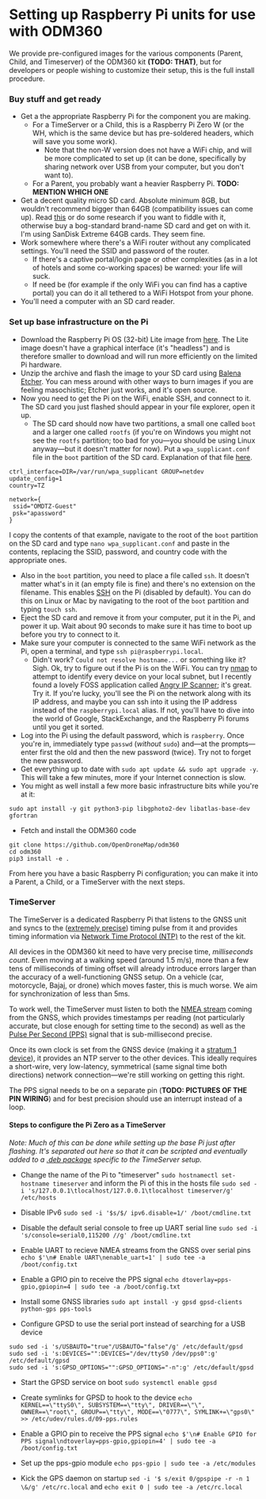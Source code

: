 # Setting up Raspberry Pi units for use with ODM360

We provide pre-configured images for the various components (Parent, Child, and Timeserver) of the ODM360 kit __(TODO: THAT)__, but for developers or people wishing to customize their setup, this is the full install procedure.

### Buy stuff and get ready
- Get a the appropriate Raspberry Pi for the component you are making.
  - For a TimeServer or a Child, this is a Raspberry Pi Zero W (or the WH, which is the same device but has pre-soldered headers, which will save you some work).
    - Note that the non-W version does not have a WiFi chip, and will be more complicated to set up (it can be done, specifically by sharing network over USB from your computer, but you don't want to).
  - For a Parent, you probably want a heavier Raspberry Pi. __TODO: MENTION WHICH ONE__
- Get a decent quality micro SD card. Absolute minimum 8GB, but wouldn't recommend bigger than 64GB (compatibility issues can come up). Read [this](https://www.raspberrypi.org/documentation/installation/sd-cards.md) or do some research if you want to fiddle with it, otherwise buy a bog-standard brand-name SD card and get on with it. I'm using SanDisk Extreme 64GB cards. They seem fine.
- Work somewhere where there's a WiFi router without any complicated settings. You'll need the SSID and password of the router.
  - If there's a captive portal/login page or other complexities (as in a lot of hotels and some co-working spaces) be warned: your life will suck.
  - If need be (for example if the only WiFi you can find has a captive portal) you can do it all tethered to a WiFi Hotspot from your phone.
- You'll need a computer with an SD card reader.

### Set up base infrastructure on the Pi
- Download the Raspberry Pi OS (32-bit) Lite image from [here](https://www.raspberrypi.org/downloads/raspberry-pi-os/). The Lite image doesn't have a graphical interface (it's "headless") and is therefore smaller to download and will run more efficiently on the limited Pi hardware.
- Unzip the archive and flash the image to your SD card using [Balena Etcher](https://www.balena.io/etcher/). You can mess around with other ways to burn images if you are feeling masochistic; Etcher just works, and it's open source.
- Now you need to get the Pi on the WiFi, enable SSH, and connect to it. The SD card you just flashed should appear in your file explorer, open it up.
  - The SD card should now have two partitions, a small one called ```boot``` and a larger one called ```rootfs``` (if you're on Windows you might not see the ```rootfs``` partition; too bad for you—you should be using Linux anyway—but it doesn't matter for now). Put a ```wpa_supplicant.conf``` file in the ```boot``` partition of the SD card. Explanation of that file [here](https://www.raspberrypi.org/documentation/configuration/wireless/headless.md).

```
ctrl_interface=DIR=/var/run/wpa_supplicant GROUP=netdev
update_config=1
country=TZ

network={
 ssid="OMDTZ-Guest"
 psk="apassword"
}

```

I copy the contents of that example, navigate to the root of the ```boot``` partition on the SD card and type ```nano wpa_supplicant.conf``` and paste in the contents, replacing the SSID, password, and country code with the appropriate ones.
  - Also in the ```boot``` partition, you need to place a file called ```ssh```. It doesn't matter what's in it (an empty file is fine) and there's no extension on the filename. This enables [SSH](https://en.wikipedia.org/wiki/Secure_Shell) on the Pi (disabled by default). You can do this on Linux or Mac by navigating to the root of the ```boot``` partition and typing ```touch ssh```.
- Eject the SD card and remove it from your computer, put it in the Pi, and power it up. Wait about 90 seconds to make sure it has time to boot up before you try to connect to it.
- Make sure your computer is connected to the same WiFi network as the Pi, open a terminal, and type ```ssh pi@raspberrypi.local```.
  - Didn't work? ```Could not resolve hostname...``` or something like it? Sigh. Ok, try to figure out if the Pi is on the WiFi. You can try [nmap](https://nmap.org/) to attempt to identify every device on your local subnet, but I recently found a lovely FOSS application called [Angry IP Scanner](https://angryip.org/); it's great. Try it. If you're lucky, you'll see the Pi on the network along with its IP address, and maybe you can ssh into it using the IP address instead of the ```raspberrypi.local``` alias. If not, you'll have to dive into the world of Google, StackExchange, and the Raspberry Pi forums until you get it sorted.
- Log into the Pi using the default password, which is ```raspberry```. Once you're in, immediately type ```passwd``` (_without_ ```sudo```) and—at the prompts—enter first the old and then the new password (twice). Try not to forget the new password.
- Get everything up to date with ```sudo apt update && sudo apt upgrade -y```. This will take a few minutes, more if your Internet connection is slow.
- You might as well install a few more basic infrastructure bits while you're at it:

```
sudo apt install -y git python3-pip libgphoto2-dev libatlas-base-dev gfortran
```
- Fetch and install the ODM360 code

```
git clone https://github.com/OpenDroneMap/odm360
cd odm360
pip3 install -e .

```


From here you have a basic Raspberry Pi configuration; you can make it into a Parent, a Child, or a TimeServer with the next steps.

### TimeServer

The TimeServer is a dedicated Raspberry Pi that listens to the GNSS unit and syncs to the ([extremely precise](https://gssc.esa.int/navipedia/index.php/Precise_Time_Reference)) timing pulse from it and provides timing information via [Network Time Protocol (NTP)](https://en.wikipedia.org/wiki/Network_Time_Protocol) to the rest of the kit.

All devices in the ODM360 kit need to have very precise time, _milliseconds count_. Even moving at a walking speed (around 1.5 m/s), more than a few tens of milliseconds of timing offset will already introduce errors larger than the accuracy of a well-functioning GNSS setup. On a vehicle (car, motorcycle, Bajaj, or drone) which moves faster, this is much worse. We aim for synchronization of less than 5ms. 

To work well, the TimeServer must listen to both the [NMEA stream](https://en.wikipedia.org/wiki/NMEA_0183) coming from the GNSS, which provides timestamps per reading (not particularly accurate, but close enough for setting time to the second) as well as the [Pulse Per Second (PPS)](https://en.wikipedia.org/wiki/Pulse-per-second_signal) signal that is sub-millisecond precise.

Once its own clock is set from the GNSS device (making it a [stratum 1 device](https://en.wikipedia.org/wiki/Network_Time_Protocol#Clock_strata)), it provides an NTP server to the other devices. This ideally requires a short-wire, very low-latency, symmetrical (same signal time both directions) network connection—we're still working on getting this right.

The PPS signal needs to be on a separate pin (__TODO: PICTURES OF THE PIN WIRING__) and for best precision should use an interrupt instead of a loop.

#### Steps to configure the Pi Zero as a TimeServer

*Note: Much of this can be done while setting up the base Pi just after flashing. It's separated out here so that it can be scripted and eventually added to a [.deb package](https://en.wikipedia.org/wiki/Deb_(file_format)) specific to the TimeServer setup.*

- Change the name of the Pi to "timeserver" ```sudo hostnamectl set-hostname timeserver``` and inform the Pi of this in the hosts file ```sudo sed -i 's/127.0.0.1\tlocalhost/127.0.0.1\tlocalhost timeserver/g' /etc/hosts```

- Disable IPv6 ```sudo sed -i '$s/$/ ipv6.disable=1/' /boot/cmdline.txt```

- Disable the default serial console to free up UART serial line ```sudo sed -i 's/console=serial0,115200 //g' /boot/cmdline.txt```

- Enable UART to recieve NMEA streams from the GNSS over serial pins ```echo $'\n# Enable UART\nenable_uart=1' | sudo tee -a /boot/config.txt```

- Enable a GPIO pin to receive the PPS signal ```echo dtoverlay=pps-gpio,gpiopin=4 | sudo tee -a /boot/config.txt```

- Install some GNSS libraries ```sudo apt install -y gpsd gpsd-clients python-gps pps-tools```

- Configure GPSD to use the serial port instead of searching for a USB device

```
sudo sed -i 's/USBAUTO="true"/USBAUTO="false"/g' /etc/default/gpsd
sudo sed -i 's:DEVICES="":DEVICES="/dev/ttyS0 /dev/pps0":g' /etc/default/gpsd
sudo sed -i 's:GPSD_OPTIONS="":GPSD_OPTIONS="-n":g' /etc/default/gpsd
```

- Start the GPSD service on boot ```sudo systemctl enable gpsd```

- Create symlinks for GPSD to hook to the device ```echo KERNEL==\"ttyS0\", SUBSYSTEM==\"tty\", DRIVER==\"\", OWNER==\"root\", GROUP==\"tty\", MODE==\"0777\", SYMLINK+=\"gps0\" >> /etc/udev/rules.d/09-pps.rules```

- Enable a GPIO pin to receive the PPS signal
```echo $'\n# Enable GPIO for PPS signal\ndtoverlay=pps-gpio,gpiopin=4' | sudo tee -a /boot/config.txt```

- Set up the pps-gpio module ```echo pps-gpio | sudo tee -a /etc/modules```

- Kick the GPS daemon on startup ```sed -i '$ s/exit 0/gpspipe -r -n 1 \&/g' /etc/rc.local``` and ```echo exit 0 | sudo tee -a /etc/rc.local```
